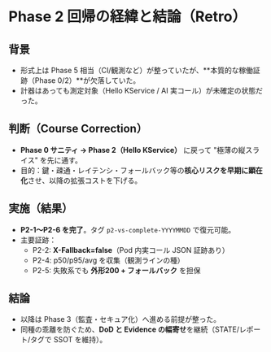 # Phase 2 回帰の経緯と結論（Retro）

## 背景
- 形式上は Phase 5 相当（CI/観測など）が整っていたが、**本質的な稼働証跡（Phase 0/2）**が欠落していた。
- 計器はあっても測定対象（Hello KService / AI 実コール）が未確定の状態だった。

## 判断（Course Correction）
- **Phase 0 サニティ → Phase 2（Hello KService）** に戻って "極薄の縦スライス" を先に通す。
- 目的：鍵・疎通・レイテンシ・フォールバック等の**核心リスクを早期に顕在化**させ、以降の拡張コストを下げる。

## 実施（結果）
- **P2-1～P2-6 を完了**。タグ `p2-vs-complete-YYYYMMDD` で復元可能。
- 主要証跡：
  - P2-2: **X-Fallback=false**（Pod 内実コール JSON 証跡あり）
  - P2-4: p50/p95/avg を収集（観測ラインの種）
  - P2-5: 失敗系でも **外形200 + フォールバック** を担保

## 結論
- 以降は Phase 3（監査・セキュア化）へ進める前提が整った。
- 同種の乖離を防ぐため、**DoD と Evidence の幅寄せ**を継続（STATE/レポート/タグで SSOT を維持）。
